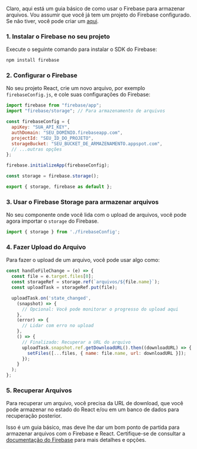 Claro, aqui está um guia básico de como usar o Firebase para armazenar arquivos. Vou assumir que você já tem um projeto do Firebase configurado. Se não tiver, você pode criar um [aqui](https://console.firebase.google.com/).

### 1. Instalar o Firebase no seu projeto

Execute o seguinte comando para instalar o SDK do Firebase:

```bash
npm install firebase
```

### 2. Configurar o Firebase

No seu projeto React, crie um novo arquivo, por exemplo `firebaseConfig.js`, e cole suas configurações do Firebase:

```javascript
import firebase from "firebase/app";
import "firebase/storage"; // Para armazenamento de arquivos

const firebaseConfig = {
  apiKey: "SUA_API_KEY",
  authDomain: "SEU_DOMÍNIO.firebaseapp.com",
  projectId: "SEU_ID_DO_PROJETO",
  storageBucket: "SEU_BUCKET_DE_ARMAZENAMENTO.appspot.com",
  // ...outras opções
};

firebase.initializeApp(firebaseConfig);

const storage = firebase.storage();

export { storage, firebase as default };
```

### 3. Usar o Firebase Storage para armazenar arquivos

No seu componente onde você lida com o upload de arquivos, você pode agora importar o `storage` do Firebase.

```javascript
import { storage } from './firebaseConfig';
```

### 4. Fazer Upload do Arquivo

Para fazer o upload de um arquivo, você pode usar algo como:

```javascript
const handleFileChange = (e) => {
  const file = e.target.files[0];
  const storageRef = storage.ref(`arquivos/${file.name}`);
  const uploadTask = storageRef.put(file);

  uploadTask.on('state_changed', 
    (snapshot) => {
      // Opcional: Você pode monitorar o progresso do upload aqui
    }, 
    (error) => {
      // Lidar com erro no upload
    }, 
    () => {
      // Finalizado: Recuperar a URL do arquivo
      uploadTask.snapshot.ref.getDownloadURL().then((downloadURL) => {
        setFiles([...files, { name: file.name, url: downloadURL }]);
      });
    }
  );
};
```

### 5. Recuperar Arquivos

Para recuperar um arquivo, você precisa da URL de download, que você pode armazenar no estado do React e/ou em um banco de dados para recuperação posterior.

Isso é um guia básico, mas deve lhe dar um bom ponto de partida para armazenar arquivos com o Firebase e React. Certifique-se de consultar a [documentação do Firebase](https://firebase.google.com/docs) para mais detalhes e opções.